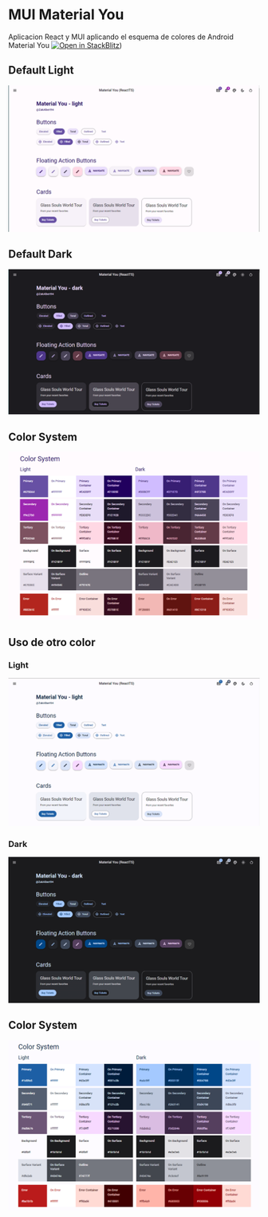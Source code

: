 # MUI Material You
Aplicacion React y MUI aplicando el esquema de colores de Android Material You
[![Open in StackBlitz](https://developer.stackblitz.com/img/open_in_stackblitz.svg)](https://stackblitz.com/github/ZakAlbert/react-material-you-theme))

## Default Light
![default light](./src/screenshots/01_light_mui.png "Default Light")

## Default Dark
![default dark](./src/screenshots/02_dark_mui.png "Default Dark")

## Color System
![color System](./src/screenshots/00_color_system.png "Color System")


## Uso de otro color 
### Light
![blue light](./src/screenshots/05_blue_light_mui.png "Blue Light")

### Dark
![blue dark](./src/screenshots/06_blue_dark_mui.png "Blue Dark")

## Color System
![color System](./src/screenshots/07_blue_color_system.png "Color System")
